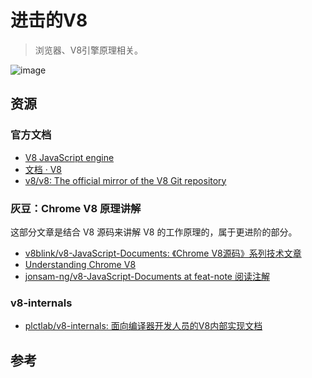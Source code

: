 # 进击的V8

> 浏览器、V8引擎原理相关。

![image](https://cdn.staticaly.com/gh/jonsam-ng/image-hosting@master/2022/image.1r4yjia1h09s.webp)

## 资源

### 官方文档

- [V8 JavaScript engine](https://v8.dev/)
- [文档 · V8](https://v8.js.cn/docs/)
- [v8/v8: The official mirror of the V8 Git repository](https://github.com/v8/v8)

### 灰豆：Chrome V8 原理讲解

这部分文章是结合 V8 源码来讲解 V8 的工作原理的，属于更进阶的部分。

- [v8blink/v8-JavaScript-Documents: 《Chrome V8源码》系列技术文章](https://github.com/v8blink/v8-JavaScript-Documents)
- [Understanding Chrome V8](https://hackernoon.com/u/huidou)
- [jonsam-ng/v8-JavaScript-Documents at feat-note 阅读注解](https://github.com/jonsam-ng/v8-JavaScript-Documents/tree/feat-note)

### v8-internals

- [plctlab/v8-internals: 面向编译器开发人员的V8内部实现文档](https://github.com/plctlab/v8-internals)

## 参考
